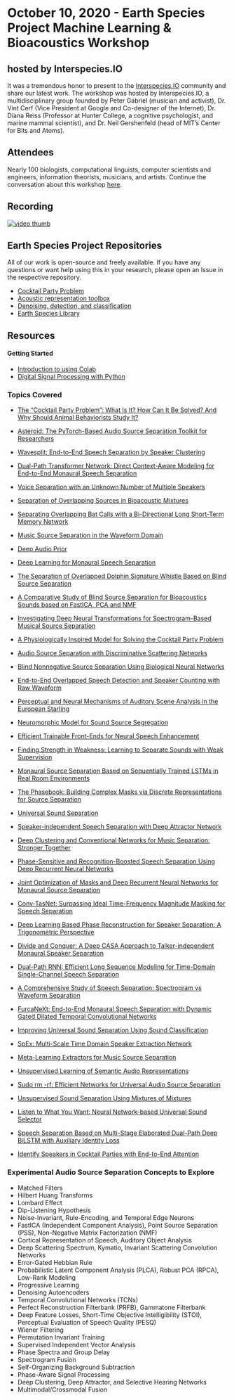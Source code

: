# October 10, 2020 - Earth Species Project Machine Learning & Bioacoustics Workshop

## hosted by Interspecies.IO

It was a tremendous honor to present to the [Interspecies.IO](https://interspecies.io/) community and share our latest work. The workshop was hosted by Interspecies.IO, a multidisciplinary group founded by Peter Gabriel (musician and activist), Dr. Vint Cerf (Vice President at Google and Co-designer of the Internet), Dr. Diana Reiss (Professor at Hunter College, a cognitive psychologist, and marine mammal scientist), and Dr. Neil Gershenfeld (head of MIT’s Center for Bits and Atoms).

## Attendees

Nearly 100 biologists, computational linguists, computer scientists and engineers, information theorists, musicians, and artists. Continue the conversation about this workshop [here](https://github.com/earthspecies/project/discussions/35). 


## Recording
[![video thumb](https://i.imgur.com/XwZq1TS.png)](https://archive.org/details/20201010-interspecies-i-o-earth-species-project-ai-toolbox)

## Earth Species Project Repositories 

All of our work is open-source and freely available. If you have any questions or want help using this in your research, please open an Issue in the respective repository.
 
- [Cocktail Party Problem](https://github.com/earthspecies/cocktail-party-problem)
- [Acoustic representation toolbox ](https://github.com/earthspecies/acoustic-representation-toolbox)
- [Denoising, detection, and classification](https://github.com/earthspecies/dolphin-strandings)
- [Earth Species Library](https://github.com/earthspecies/library)

## Resources

#### Getting Started
- [Introduction to using Colab](https://colab.research.google.com/notebooks/intro.ipynb)
- [Digital Signal Processing with Python](https://github.com/earthspecies/intro-to-DSP-with-python)

### Topics Covered
- [The “Cocktail Party Problem”: What Is It? How Can It Be Solved? And Why Should Animal Behaviorists Study It?](https://www.ncbi.nlm.nih.gov/pmc/articles/PMC2692487/)

- [Asteroid: The PyTorch-Based Audio Source Separation Toolkit for Researchers](https://arxiv.org/abs/2005.04132)
- [Wavesplit: End-to-End Speech Separation by Speaker Clustering](https://arxiv.org/abs/2002.08933)
- [Dual-Path Transformer Network: Direct Context-Aware Modeling for End-to-End Monaural Speech Separation](https://arxiv.org/abs/2007.13975)
- [Voice Separation with an Unknown Number of Multiple Speakers](https://arxiv.org/abs/2003.01531)
- [Separation of Overlapping Sources in Bioacoustic Mixtures](https://asa.scitation.org/doi/10.1121/10.0000932)
- [Separating Overlapping Bat Calls with a Bi-Directional Long Short-Term Memory Network](https://www.biorxiv.org/content/10.1101/2019.12.15.876656v1)
- [Music Source Separation in the Waveform Domain](https://arxiv.org/abs/1911.13254)
- [Deep Audio Prior](https://arxiv.org/abs/1912.10292)
- [Deep Learning for Monaural Speech Separation](https://paris.cs.illinois.edu/pubs/huang-icassp2014.pdf)
- [The Separation of Overlapped Dolphin Signature Whistle Based on Blind Source Separation](https://ieeexplore.ieee.org/document/8242534)
- [A Comparative Study of Blind Source Separation for Bioacoustics Sounds based on FastICA, PCA and NMF](https://www.sciencedirect.com/science/article/pii/S1877050918312468?via%3Dihub)
- [Investigating Deep Neural Transformations for Spectrogram-Based Musical Source Separation](https://arxiv.org/abs/1912.02591)
- [A Physiologically Inspired Model for Solving the Cocktail Party Problem](https://link.springer.com/content/pdf/10.1007/s10162-019-00732-4.pdf)
- [Audio Source Separation with Discriminative Scattering Networks](https://arxiv.org/abs/1412.7022)
- [Blind Nonnegative Source Separation Using Biological Neural Networks](https://arxiv.org/abs/1706.00382)
- [End-to-End Overlapped Speech Detection and Speaker Counting with Raw Waveform](https://ieeexplore.ieee.org/document/9003962)
- [Perceptual and Neural Mechanisms of Auditory Scene Analysis in the European Starling](https://link.springer.com/chapter/10.1007/978-3-319-48690-1_3)
- [Neuromorphic Model for Sound Source Segregation](https://drum.lib.umd.edu/handle/1903/18155)
- [Efficient Trainable Front-Ends for Neural Speech Enhancement](https://arxiv.org/abs/2002.09286)
- [Finding Strength in Weakness: Learning to Separate Sounds with Weak Supervision](https://arxiv.org/abs/1911.02182)
- [Monaural Source Separation Based on Sequentially Trained LSTMs in Real Room Environments](https://ieeexplore.ieee.org/document/8902640)
- [The Phasebook: Building Complex Masks via Discrete Representations for Source Separation](https://waseda.pure.elsevier.com/en/publications/the-phasebook-building-complex-masks-via-discrete-representations)
- [Universal Sound Separation](https://arxiv.org/abs/1905.03330)
- [Speaker-independent Speech Separation with Deep Attractor Network](https://arxiv.org/abs/1707.03634)
- [Deep Clustering and Conventional Networks for Music Separation: Stronger Together](https://arxiv.org/abs/1611.06265)
- [Phase-Sensitive and Recognition-Boosted Speech Separation Using Deep Recurrent Neural Networks](https://ieeexplore.ieee.org/document/7178061)
- [Joint Optimization of Masks and Deep Recurrent Neural Networks for Monaural Source Separation](https://arxiv.org/abs/1502.04149)
- [Conv-TasNet: Surpassing Ideal Time-Frequency Magnitude Masking for Speech Separation](https://arxiv.org/abs/1809.07454)
- [Deep Learning Based Phase Reconstruction for Speaker Separation: A Trigonometric Perspective](https://arxiv.org/abs/1811.09010)
- [Divide and Conquer: A Deep CASA Approach to Talker-independent Monaural Speaker Separation](https://arxiv.org/abs/1904.11148)
- [Dual-Path RNN: Efficient Long Sequence Modeling for Time-Domain Single-Channel Speech Separation](https://arxiv.org/abs/1910.06379)
- [A Comprehensive Study of Speech Separation: Spectrogram vs Waveform Separation](https://arxiv.org/abs/1905.07497)
- [FurcaNeXt: End-to-End Monaural Speech Separation with Dynamic Gated Dilated Temporal Convolutional Networks](https://arxiv.org/abs/1902.04891)
- [Improving Universal Sound Separation Using Sound Classification](https://arxiv.org/abs/1911.07951)
- [SpEx: Multi-Scale Time Domain Speaker Extraction Network](https://arxiv.org/abs/2004.08326)
- [Meta-Learning Extractors for Music Source Separation](https://arxiv.org/abs/2002.07016)
- [Unsupervised Learning of Semantic Audio Representations](https://arxiv.org/abs/1711.02209)
- [Sudo rm -rf: Efficient Networks for Universal Audio Source Separation](https://arxiv.org/abs/2007.06833)
- [Unsupervised Sound Separation Using Mixtures of Mixtures](https://arxiv.org/abs/2006.12701)
- [Listen to What You Want: Neural Network-based Universal Sound Selector](https://arxiv.org/abs/2006.05712)
- [Speech Separation Based on Multi-Stage Elaborated Dual-Path Deep BiLSTM with Auxiliary Identity Loss](https://arxiv.org/abs/2008.03149)
- [Identify Speakers in Cocktail Parties with End-to-End Attention](https://arxiv.org/abs/2005.11408)

### Experimental Audio Source Separation Concepts to Explore

- Matched Filters
- Hilbert Huang Transforms
- Lombard Effect
- Dip-Listening Hypothesis
- Noise-Invariant, Rule-Encoding, and Temporal Edge Neurons
- FastICA (Independent Component Analysis), Point Source Separation (PSS), Non-Negative Matrix Factorization (NMF)
- Cortical Representation of Speech, Auditory Object Analysis
- Deep Scattering Spectrum, Kymatio, Invariant Scattering Convolution Networks
- Error-Gated Hebbian Rule
- Probabilistic Latent Component Analysis (PLCA), Robust PCA (RPCA), Low-Rank Modeling
- Progressive Learning
- Denoising Autoencoders
- Temporal Convolutional Networks (TCNs)
- Perfect Reconstruction Filterbank (PRFB), Gammatone Filterbank
- Deep Feature Losses, Short-Time Objective Intelligibility (STOI), Perceptual Evaluation of Speech Quality (PESQ)
- Wiener Filtering
- Permutation Invariant Training
- Supervised Independent Vector Analysis
- Phase Spectra and Group Delay
- Spectrogram Fusion
- Self-Organizing Background Subtraction
- Phase-Aware Signal Processing
- Deep Clustering, Deep Attractor, and Selective Hearing Networks
- Multimodal/Crossmodal Fusion
